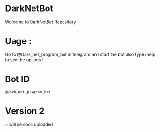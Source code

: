 # DarkNetBot
Welcome to DarkNetBot Repository 

# Uage :
Go to @Dark_net_program_bot in telegram and start the bot also type /help to see the options !

# Bot ID
```
@Dark_net_program_bot
```

# Version 2
~ will be soon uploaded
